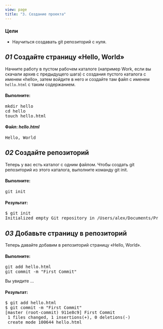 ```yaml
---
view: page
title: "3. Создание проекта"
---
```


<h3>Цели</h3>

<ul><li>Научиться создавать git репозиторий с нуля.</li></ul>

<h2><em>01</em> Создайте страницу «Hello, World»</h2>

<p>Начните работу в пустом рабочем каталоге (например Work, если вы скачали архив с предыдущего шага) с создания пустого каталога с именем «hello», затем войдите в него и создайте там файл с именем <code>hello.html</code> с таким содержанием.</p>

<h4 class="h4-pre">Выполните:</h4>

<pre class="instructions">mkdir hello
cd hello
touch hello.html</pre>

<!-- have no acess to css, so, this way for right file paths is valid too -->
<h4 class="h4-pre">Файл: <em style="text-transform: none">hello.html</em></h4>

<pre class="file">Hello, World</pre>

<h2><em>02</em> Создайте репозиторий</h2>

<p>Теперь у вас есть каталог с одним файлом. Чтобы создать git репозиторий из этого каталога, выполните команду git init.</p>

<h4 class="h4-pre">Выполните:</h4>

<pre class="instructions">git init</pre>

<h4 class="h4-pre">Результат:</h4>

<pre class="sample">$ git init
Initialized empty Git repository in /Users/alex/Documents/Presentations/githowto/auto/hello/.git/
</pre>

<h2><em>03</em> Добавьте страницу в репозиторий</h2>

<p>Теперь давайте добавим в репозиторий страницу «Hello, World».</p>

<h4 class="h4-pre">Выполните:</h4>

<pre class="instructions">git add hello.html
git commit -m "First Commit"</pre>

<p>Вы увидите …</p>

<h4 class="h4-pre">Результат:</h4>

<pre class="sample">$ git add hello.html
$ git commit -m "First Commit"
[master (root-commit) 911e8c9] First Commit
 1 files changed, 1 insertions(+), 0 deletions(-)
 create mode 100644 hello.html</pre>
